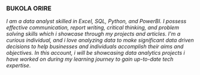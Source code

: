 ### BUKOLA ORIRE
 _I am a data analyst skilled in Excel, SQL, Python, and PowerBI. I possess effective communication, report writing, critical thinking, and problem solving skills which i showcase through my projects and articles. 
 I'm a curious individual, and i love analyzing data to make significant data driven decisions to help businesses and individuals accomplish their aims and objectives.
 In this account, i will be showcasing data analytics projects i have worked on during my learning journey to gain up-to-date tech expertise_.

